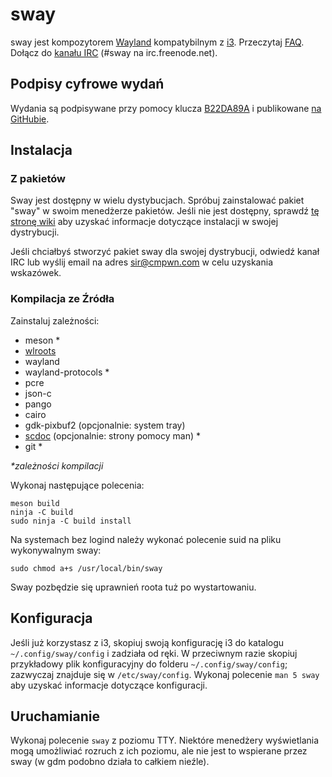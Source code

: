 # sway

sway jest kompozytorem [Wayland](http://wayland.freedesktop.org/) kompatybilnym z [i3](https://i3wm.org/).
Przeczytaj [FAQ](https://github.com/swaywm/sway/wiki). Dołącz do [kanału IRC](http://webchat.freenode.net/?channels=sway&uio=d4)
(#sway na irc.freenode.net).

## Podpisy cyfrowe wydań

Wydania są podpisywane przy pomocy klucza [B22DA89A](http://pgp.mit.edu/pks/lookup?op=vindex&search=0x52CB6609B22DA89A)
i publikowane [na GitHubie](https://github.com/swaywm/sway/releases).

## Instalacja

### Z pakietów

Sway jest dostępny w wielu dystybucjach. Spróbuj zainstalować pakiet "sway" w swoim
menedżerze pakietów. Jeśli nie jest dostępny, sprawdź [tę stronę wiki](https://github.com/swaywm/sway/wiki/Unsupported-packages)
aby uzyskać informacje dotyczące instalacji w swojej dystrybucji.

Jeśli chciałbyś stworzyć pakiet sway dla swojej dystrybucji, odwiedź kanał IRC lub wyślij email na
adres sir@cmpwn.com w celu uzyskania wskazówek.

### Kompilacja ze Źródła

Zainstaluj zależności:

* meson \*
* [wlroots](https://github.com/swaywm/wlroots)
* wayland
* wayland-protocols \*
* pcre
* json-c
* pango
* cairo
* gdk-pixbuf2 (opcjonalnie: system tray)
* [scdoc](https://git.sr.ht/~sircmpwn/scdoc) (opcjonalnie: strony pomocy man) \*
* git \*

_\*zależności kompilacji_

Wykonaj następujące polecenia:

    meson build
    ninja -C build
    sudo ninja -C build install

Na systemach bez logind należy wykonać polecenie suid na pliku wykonywalnym sway:

    sudo chmod a+s /usr/local/bin/sway

Sway pozbędzie się uprawnień roota tuż po wystartowaniu.

## Konfiguracja

Jeśli już korzystasz z i3, skopiuj swoją konfigurację i3 do katalogu `~/.config/sway/config` i
zadziała od ręki. W przeciwnym razie skopiuj przykładowy plik konfiguracyjny do folderu
`~/.config/sway/config`; zazwyczaj znajduje się w `/etc/sway/config`.
Wykonaj polecenie `man 5 sway` aby uzyskać informacje dotyczące konfiguracji.

## Uruchamianie

Wykonaj polecenie `sway` z poziomu TTY. Niektóre menedżery wyświetlania mogą umożliwiać rozruch z ich
poziomu, ale nie jest to wspierane przez sway (w gdm podobno działa to całkiem nieźle).

